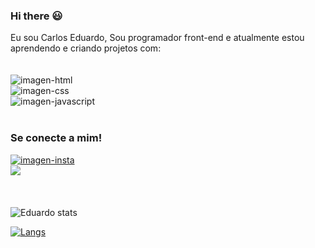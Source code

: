 ### Hi there 😃 

Eu sou Carlos Eduardo, Sou programador front-end e atualmente estou aprendendo e criando projetos com:
<br>
<br>
<br>
<img src="https://img.shields.io/badge/HTML5-E34F26?style=for-the-badge&logo=html5&logoColor=white" alt="imagen-html"/>
<br>
<img src="https://img.shields.io/badge/CSS3-1572B6?style=for-the-badge&logo=css3&logoColor=white" alt="imagen-css"/>
<br>
<img src="https://img.shields.io/badge/JavaScript-F7DF1E?style=for-the-badge&logo=javascript&logoColor=black" alt="imagen-javascript"/>
<br>
<br> 
### Se conecte a mim! 

<a href="https://instagram.com/eduardo_mm123?igshid=OGQ5ZDc2ODk2ZA==">
  <img  src="https://img.shields.io/badge/Instagram-E4405F?style=for-the-badge&logo=instagram&logoColor=white" alt="imagen-insta"> </a>
<br>
  <a href="https://www.linkedin.com/in/carlos-eduardo-b6ba60280/"> 
  <img src="https://img.shields.io/badge/LinkedIn-0077B5?style=for-the-badge&logo=linkedin&logoColor=white">
    
  <a/>
  <br>
  <br>
  <br>

![Eduardo stats](https://github-readme-stats.vercel.app/api?username=EduardoDev2000)
<br>

[![Langs](https://github-readme-stats.vercel.app/api/top-langs/?username=EduardoDev2000)](https://github.com/anuraghazra/github-readme-stats)
